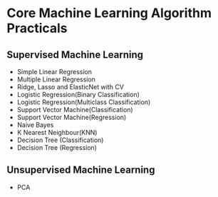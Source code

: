# Core Machine Learning Algorithm Practicals
## **Supervised Machine Learning**
  - Simple Linear Regression
  - Multiple Linear Regression
  - Ridge, Lasso and ElasticNet with CV
  - Logistic Regression(Binary Classification)
  - Logistic Regression(Multiclass Classification)
  - Support Vector Machine(Classification)
  - Support Vector Machine(Regression)
  - Naive Bayes
  - K Nearest Neighbour(KNN)
  - Decision Tree (Classification)
  - Decision Tree (Regression)
  
## **Unsupervised Machine Learning**
  - PCA 
